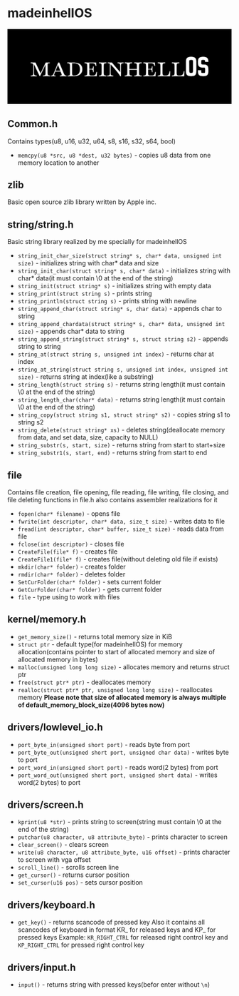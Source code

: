 # madeinhellOS
![](https://github.com/jonhef/madeinhellOS/blob/master/banner.png?raw=true)
## Common.h
Contains types(u8, u16, u32, u64, s8, s16, s32, s64, bool)
- `memcpy(u8 *src, u8 *dest, u32 bytes)` - copies u8 data from one memory location to another
## zlib
Basic open source zlib library written by Apple inc.
## string/string.h
Basic string library realized by me specially for madeinhellOS
- `string_init_char_size(struct string* s, char* data, unsigned int size)` - initializes string with char* data and size
- `string_init_char(struct string* s, char* data)` - initializes string with char* data(it must contain \0 at the end of the string)
- `string_init(struct string* s)` - initializes string with empty data
- `string_print(struct string s)` - prints string
- `string_println(struct string s)` - prints string with newline
- `string_append_char(struct string* s, char data)` - appends char to string
- `string_append_chardata(struct string* s, char* data, unsigned int size)` - appends char* data to string
- `string_append_string(struct string* s, struct string s2)` - appends string to string
- `string_at(struct string s, unsigned int index)` - returns char at index
- `string_at_string(struct string s, unsigned int index, unsigned int size)` - returns string at index(like a substring)
- `string_length(struct string s)` - returns string length(it must contain \0 at the end of the string)
- `string_length_char(char* data)` - returns string length(it must contain \0 at the end of the string)
- `string_copy(struct string s1, struct string* s2)` - copies string s1 to string s2
- `string_delete(struct string* xs)` - deletes string(deallocate memory from data, and set data, size, capacity to NULL)
- `string_substr(s, start, size)` - returns string from start to start+size
- `string_substr1(s, start, end)` - returns string from start to end
## file
Contains file creation, file opening, file reading, file writing, file closing, and file deleting functions in file.h also contains assembler realizations for it
- `fopen(char* filename)` - opens file
- `fwrite(int descriptor, char* data, size_t size)` - writes data to file
- `fread(int descriptor, char* buffer, size_t size)` - reads data from file
- `fclose(int descriptor)` - closes file
- `CreateFile(file* f)` - creates file
- `CreateFile1(file* f)` - creates file(without deleting old file if exists)
- `mkdir(char* folder)` - creates folder
- `rmdir(char* folder)` - deletes folder
- `SetCurFolder(char* folder)` - sets current folder
- `GetCurFolder(char* folder)` - gets current folder
- `file` - type using to work with files
## kernel/memory.h
- `get_memory_size()` - returns total memory size in KiB
- `struct ptr` - default type(for madeinhellOS) for memory allocation(contains pointer to start of allocated memory and size of allocated memory in bytes)
- `malloc(unsigned long long size)` - allocates memory and returns struct ptr
- `free(struct ptr* ptr)` - deallocates memory
- `realloc(struct ptr* ptr, unsigned long long size)` - reallocates memory
**Please note that size of allocated memory is always multiple of default_memory_block_size(4096 bytes now)**
## drivers/lowlevel_io.h
- `port_byte_in(unsigned short port)` - reads byte from port
- `port_byte_out(unsigned short port, unsigned char data)` - writes byte to port
- `port_word_in(unsigned short port)` - reads word(2 bytes) from port
- `port_word_out(unsigned short port, unsigned short data)` - writes word(2 bytes) to port
## drivers/screen.h
- `kprint(u8 *str)` - prints string to screen(string must contain \0 at the end of the string)
- `putchar(u8 character, u8 attribute_byte)` - prints character to screen
- `clear_screen()` - clears screen
- `write(u8 character, u8 attribute_byte, u16 offset)` - prints character to screen with vga offset
- `scroll_line()` - scrolls screen line
- `get_cursor()` - returns cursor position
- `set_cursor(u16 pos)` - sets cursor position
## drivers/keyboard.h
- `get_key()` - returns scancode of pressed key
Also it contains all scancodes of keyboard in format KR_<key> for released keys and KP_<key> for pressed keys
Example: `KR_RIGHT_CTRL` for released right control key and `KP_RIGHT_CTRL` for pressed right control key
## drivers/input.h
- `input()` - returns string with pressed keys(befor enter without `\n`)